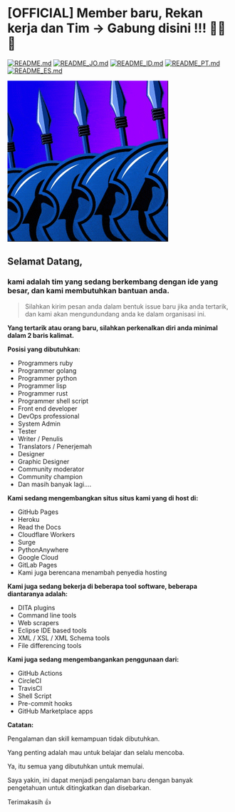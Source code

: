 # [OFFICIAL] Member baru, Rekan kerja dan Tim -> Gabung disini !!! 🚀🚀🚀

[![README.md](https://img.shields.io/badge/English-up-brightgreen)](README.md)
[![README_JO.md](https://img.shields.io/badge/Arabic-up-brightgreen)](README_JO.md)
[![README_ID.md](https://img.shields.io/badge/Indonesian-up-brightgreen)](README_ID.md)
[![README_PT.md](https://img.shields.io/badge/Portuguese-up-brightgreen)](README_PT.md)
[![README_ES.md](https://img.shields.io/badge/Spanish-up-brightgreen)](README_ES.md)

![The 400](images/the-400.gif)

## **Selamat Datang**,

### kami adalah tim yang sedang berkembang dengan ide yang besar, dan kami membutuhkan bantuan anda.

> Silahkan kirim pesan anda dalam bentuk issue baru jika anda tertarik, dan kami akan mengundundang anda ke dalam organisasi ini.

**Yang tertarik atau orang baru, silahkan perkenalkan diri anda minimal dalam 2 baris kalimat.**

**Posisi yang dibutuhkan:**

- Programmers ruby
- Programmer golang
- Programmer python
- Programmer lisp
- Programmer rust
- Programmer shell script
- Front end developer
- DevOps professional
- System Admin
- Tester
- Writer / Penulis
- Translators / Penerjemah
- Designer
- Graphic Designer
- Community moderator
- Community champion
- Dan masih banyak lagi....

**Kami sedang mengembangkan situs situs kami yang di host di:**

- GitHub Pages
- Heroku
- Read the Docs
- Cloudflare Workers
- Surge
- PythonAnywhere
- Google Cloud
- GitLab Pages
- Kami juga berencana menambah penyedia hosting

**Kami juga sedang bekerja di beberapa tool software, beberapa diantaranya adalah:**

- DITA plugins
- Command line tools
- Web scrapers
- Eclipse IDE based tools
- XML / XSL / XML Schema tools
- File differencing tools

**Kami juga sedang mengembangankan penggunaan dari:**

- GitHub Actions
- CircleCI
- TravisCI
- Shell Script
- Pre-commit hooks
- GitHub Marketplace apps

**Catatan:**

Pengalaman dan skill kemampuan tidak dibutuhkan.

Yang penting adalah mau untuk belajar dan selalu mencoba.

Ya, itu semua yang dibutuhkan untuk memulai.

Saya yakin, ini dapat menjadi pengalaman baru dengan banyak pengetahuan untuk ditingkatkan dan disebarkan.

Terimakasih 👍 

